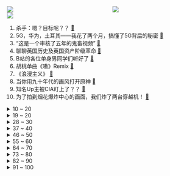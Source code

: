 <div >
	<a style="float:left;width:55%;" href = "https://github.com/anuraghazra/github-readme-stats">
	 <img src = "https://github-readme-stats.vercel.app/api?username=iuuuuuaena&theme=buefy&show_icons=true"/>
	</a>
	<a  style="float:right;width:45%" href = "https://github.com/anuraghazra/github-readme-stats">
	 <img  src="https://github-readme-stats.vercel.app/api/top-langs/?username=anuraghazra&layout=compact"/>
	</a>
	</div>

[![](https://img.shields.io/badge/jxd-@jxdgogogo.xyz-yellowgreen.svg)](https://www.jxdgogogo.xyz)<br>
1. 杀手：嗯？目标呢？？ [:link:](//www.bilibili.com/video/BV1AT4y1d7TR) <br>
2. 5G，华为，土耳其——我花了两个月，搞懂了5G背后的秘密 [:link:](//www.bilibili.com/video/BV1fq4y1g7hq) <br>
3. “这是一个审核了五年的鬼畜视频” [:link:](//www.bilibili.com/video/BV1xf4y1u7UB) <br>
4. 聊聊英国历史及英国资产阶级革命 [:link:](//www.bilibili.com/video/BV1Bq4y1R7H7) <br>
5. B站的各位单身男同学们听好了 [:link:](//www.bilibili.com/video/BV1Tg411K7hf) <br>
6. 胡桃单曲《嗷》Remix [:link:](//www.bilibili.com/video/BV1cr4y1C7MN) <br>
7. 《浪漫主义》 [:link:](//www.bilibili.com/video/BV1KT4y1d7FH) <br>
8. 当你用九十年代的画风打开原神 [:link:](//www.bilibili.com/video/BV15P4y1j7SF) <br>
9. 知名Up主被CIA盯上了？？ [:link:](//www.bilibili.com/video/BV1u44y1i7yg) <br>
10. 为了拍到烟花爆炸中心的画面，我们炸了两台穿越机！ [:link:](//www.bilibili.com/video/BV1434y1o7Fu) <br>
<details>
<summary>10 ~ 20</summary>

11. 【嘉然】⚠️心动警告⚠️《YOU&IDOL》，击中你的心！！ [:link:](//www.bilibili.com/video/BV1134y1o7hi) <br>
12. 胃溃疡会不会导致叛逃？【硬核狠人13】 [:link:](//www.bilibili.com/video/BV1zq4y1r7DW) <br>
13. 《原神》EP - 幽蝶留芳之处 [:link:](//www.bilibili.com/video/BV1xq4y1R7mF) <br>
14. 《明日方舟》EP - Radiant [:link:](//www.bilibili.com/video/BV1QU4y1u7D7) <br>
15. 刻在90后DNA里的34首大串烧！你能从头唱到尾吗？ [:link:](//www.bilibili.com/video/BV1zq4y1r7Sd) <br>
16. （这也能解说？！）史上最燃的弹珠大赛【第七弹】究极激烈，残酷厮杀，疑似假赛？ [:link:](//www.bilibili.com/video/BV1TP4y1j7gP) <br>
17. 小潮tEam大考试！ [:link:](//www.bilibili.com/video/BV1Mq4y1V7Xg) <br>
18. 号称成都最辣的串串！真能让人泪流满面吗？ [:link:](//www.bilibili.com/video/BV1Eh411t7Aa) <br>
19. 【S11全球总决赛】半决赛 10月31日 EDG vs GEN [:link:](//www.bilibili.com/video/BV12b4y1b7Ba) <br>
</details>
<details>
<summary>19 ~ 20</summary>

20. 离家出走半年 ，400万粉不干了！！ [:link:](//www.bilibili.com/video/BV1cf4y137JG) <br>
21. 《 邪 魅 狂 狷 》 [:link:](//www.bilibili.com/video/BV1AL41137YB) <br>
22. 史上最离谱随机挑战！居然随机到花少北蹭饭...【第六期】 [:link:](//www.bilibili.com/video/BV13T4y1d741) <br>
23. 羊 超 越 [:link:](//www.bilibili.com/video/BV19Q4y1U7aM) <br>
24. 这个游戏出现在21世纪还是过于早了 [:link:](//www.bilibili.com/video/BV1jF411a72T) <br>
25. 评分2.3！史上最丑陋动画！看完我直接怀疑人生！ [:link:](//www.bilibili.com/video/BV1WL4y1q7CF) <br>
26. 20万买我女儿的命，我该怎么办？在线等.... [:link:](//www.bilibili.com/video/BV13r4y1C7SJ) <br>
27. 【2021共创之夜】完整版回放：欢迎来到王者荣耀！ [:link:](//www.bilibili.com/video/BV1vu411o7sT) <br>
28. 【第一人称创意】 有魔法就是可以为所欲为 [:link:](//www.bilibili.com/video/BV1Hr4y117FM) <br>
</details>
<details>
<summary>28 ~ 30</summary>

29. 快30了，趁着身体还硬朗直接莽去西藏！！ [:link:](//www.bilibili.com/video/BV1DU4y1u7Dn) <br>
30. 登 子 的 酒 [:link:](//www.bilibili.com/video/BV1Hf4y1u7Kn) <br>
31. 元 辅 导 [:link:](//www.bilibili.com/video/BV1XF411e7bs) <br>
32. 夏洛告白单曲《我的马冬梅》 [:link:](//www.bilibili.com/video/BV1k44y1i7EU) <br>
33. 大学生翻拍校园版《鱿鱼游戏》？！第一集 绩点 [:link:](//www.bilibili.com/video/BV1g44y1i7qK) <br>
34. “本以为是恶毒后妈，没想到她在偷偷爱你”【国王排名】 [:link:](//www.bilibili.com/video/BV1yb4y1b7Yu) <br>
35. 法外狂徒张三，正常发挥可以把对方律师送进去。 [:link:](//www.bilibili.com/video/BV1Mq4y1V752) <br>
36. 【赛事晚自习189】EDG建队8年首次晋级决赛！加油，只剩最后一个Bo5了！GEN vs EDG细节复盘 [:link:](//www.bilibili.com/video/BV1pr4y1C7ao) <br>
37. 耗时30天单人制作，用3400张手绘还原《猫和老鼠》裆劈大树完整一集 [:link:](//www.bilibili.com/video/BV1b44y1i7Ns) <br>
</details>
<details>
<summary>37 ~ 40</summary>

38. 【STN快报第六季7】墓穴里的蜘蛛不一定是守墓地的 [:link:](//www.bilibili.com/video/BV11P4y1L7Kw) <br>
39. 图灵奖得主约翰•霍普克罗夫特：中国高校过于看重国际声望，应更关注本科教学质量 [:link:](//www.bilibili.com/video/BV1GF411a7yB) <br>
40. 【罗翔】我家有个祖传的宝贝，我自己砸了犯罪吗？ [:link:](//www.bilibili.com/video/BV1xQ4y1q7wQ) <br>
41. 我们做到了!EDG挺进S11决赛! [:link:](//www.bilibili.com/video/BV1mQ4y1S72U) <br>
42. 【徐涛】考研人，“起风了”，就飞吧！ [:link:](//www.bilibili.com/video/BV1CS4y1R7yU) <br>
43. 出门吃个简易早餐，经济又实惠，干净又卫生！ [:link:](//www.bilibili.com/video/BV16S4y1R7Vd) <br>
44. 【热男】iPhone 13 Pro Max，建议改成：国  行  顶  配 [:link:](//www.bilibili.com/video/BV1J44y1i7kg) <br>
45. 不愧是中国最高学历的演员，就为了一段台词，他背完了整本论语！ [:link:](//www.bilibili.com/video/BV1jF411e7Rk) <br>
46. 【简 单 填 词】新华社「Tough Love」后妈茶话会之：中美抗疫差距 [:link:](//www.bilibili.com/video/BV1oL411g7gS) <br>
</details>
<details>
<summary>46 ~ 50</summary>

47. 这些年的经历是如此难忘，这是一位粉丝剪辑，谢谢粉丝花时间制作 [:link:](//www.bilibili.com/video/BV1C34y1o7FG) <br>
48. 当新华社小姐姐用《后妈茶话会》唱出中美抗疫差距 [:link:](//www.bilibili.com/video/BV1bQ4y1Q7Gk) <br>
49. 双屏操作，一次坑7个队友！ [:link:](//www.bilibili.com/video/BV1oS4y1R7Xt) <br>
50. 手工制做把电动车开门器 [:link:](//www.bilibili.com/video/BV1oP4y1L7WX) <br>
51. 这要是能火！我就做满汉全席！ [:link:](//www.bilibili.com/video/BV1NU4y1g76Y) <br>
52. 当你说话的声音过大就会「掉进虚空」？！ [:link:](//www.bilibili.com/video/BV13R4y1E79z) <br>
53. 关于胡桃堂主很喜欢换装的事 [:link:](//www.bilibili.com/video/BV1vr4y117vQ) <br>
54. 学生时代最大的陷阱 [:link:](//www.bilibili.com/video/BV1X3411k7CX) <br>
55. 保安的烦恼 [:link:](//www.bilibili.com/video/BV1aP4y1L7VQ) <br>
</details>
<details>
<summary>55 ~ 60</summary>

56. 你的小新娘！！❤️ 大喜 ❤️【生日作】 [:link:](//www.bilibili.com/video/BV1xq4y1R7Lt) <br>
57. 开一个新号刷B站，多久能刷到我自己？ [:link:](//www.bilibili.com/video/BV1fL4y1i7Km) <br>
58. 霍格沃茨失传的咒语！ [:link:](//www.bilibili.com/video/BV1Kf4y1u7d9) <br>
59. 焯 鬼 论 战 [:link:](//www.bilibili.com/video/BV1ER4y1E7Ez) <br>
60. 除了男主角，全员都知道的秘密，即将揭开！国产古装大戏《琅琊榜》第八期 [:link:](//www.bilibili.com/video/BV1xq4y1r73b) <br>
61. 这 年 头 ，连 神 仙 都 内 卷 成 这 样 了 ？！ [:link:](//www.bilibili.com/video/BV1bq4y1R7nZ) <br>
62. 克 辅 导 [:link:](//www.bilibili.com/video/BV1m44y1v7wV) <br>
63. 7位主演，3个影帝！没有女主，却火爆全国！《士兵突击》P1 [:link:](//www.bilibili.com/video/BV1VR4y1n76Q) <br>
64. 老师说我写的字像是用鸡爪子抓出来的 [:link:](//www.bilibili.com/video/BV1MP4y1j7ij) <br>
</details>
<details>
<summary>64 ~ 70</summary>

65. 枪 辅 导 [:link:](//www.bilibili.com/video/BV1g44y1i77y) <br>
66. 同时当中美两国火箭导弹事业的爸爸，是一种什么体验？【毒舌的南瓜】 [:link:](//www.bilibili.com/video/BV1CR4y1771S) <br>
67. 狗子被毒蛇咬伤，带它去医院治疗表现得特别乖 [:link:](//www.bilibili.com/video/BV1aT4y1d7GS) <br>
68. 听说，悲伤的人喜欢看雪 [:link:](//www.bilibili.com/video/BV1Vg411K75U) <br>
69. 2021年双十一电脑配件、显示器、鼠标键盘推荐 [:link:](//www.bilibili.com/video/BV1Ch41187LA) <br>
70. 帮女明星换鞋时，边换边想：“我都没给我妈换过，凭什么给你换？” [:link:](//www.bilibili.com/video/BV1oQ4y1q7Ka) <br>
71. 漫谈丰田汽车 [:link:](//www.bilibili.com/video/BV1e34y1o7BC) <br>
72. 让朋友买两杯茶颜悦色，他居然拿来了一箱，我傻了（一猩期#12） [:link:](//www.bilibili.com/video/BV1ob4y1b7m5) <br>
73. 将植物中的生物电流的变化转变成音乐，听听看会是什么样的音乐吧！ [:link:](//www.bilibili.com/video/BV193411r7hi) <br>
</details>
<details>
<summary>73 ~ 80</summary>

74. 干！净！又！卫！生！的芦荟汁！送给史上最爱蹭饭的朋友们 [:link:](//www.bilibili.com/video/BV1YP4y1L71D) <br>
75. 【原神PV】小恶魔胡桃的Happy Halloween！ [:link:](//www.bilibili.com/video/BV1qh41187ru) <br>
76. 干我这行的，一辈子不开张，开张吃一辈子 [:link:](//www.bilibili.com/video/BV1yu411o7NA) <br>
77. 让子弹飞第二部？《马邦德：无暇赴死》终极预告泄漏～ [:link:](//www.bilibili.com/video/BV1Wq4y1R7X1) <br>
78. 《 起 床 啦 ！ 》 [:link:](//www.bilibili.com/video/BV1Yv411T74R) <br>
79. 少点花里胡哨，多点基本功 [:link:](//www.bilibili.com/video/BV18F411a7of) <br>
80. 【600W粉抽奖】感谢大家的支持。 [:link:](//www.bilibili.com/video/BV1kv411u7gn) <br>
81. 大庆赶海，退潮后发现大蛏王的呼吸孔正在吐水，撒盐咸的往上跑 [:link:](//www.bilibili.com/video/BV1E44y1i78h) <br>
82. 【原地去势级】不要笑挑战，吃饭喝水慎入！笑岔气一概不负责！ [:link:](//www.bilibili.com/video/BV1EU4y1c7XL) <br>
</details>
<details>
<summary>82 ~ 90</summary>

83. 【苏星河】2021年的美颜相机，究竟能有多么离谱… [:link:](//www.bilibili.com/video/BV13R4y1E7RX) <br>
84. 加了100块钱毛肚的特辣红油冒菜,抱着盆吃太爽了~美食探店/无广试吃员 [:link:](//www.bilibili.com/video/BV1yQ4y1S7vw) <br>
85. “为什么会变成这样？”“没什么，爆炸时我挡在群众前面” [:link:](//www.bilibili.com/video/BV1HQ4y1S7n9) <br>
86. 二 辅 导 [:link:](//www.bilibili.com/video/BV1KR4y1E7xs) <br>
87. 风雨工程入职100天，内心体验犹如过山车。 [:link:](//www.bilibili.com/video/BV1RR4y177Jn) <br>
88. 尽管收藏！英国女王那边我去解释！！！【皇家饼干蛋糕】 [:link:](//www.bilibili.com/video/BV1yQ4y1q7GP) <br>
89. 泡面秒变高品质焖面的n种做法，手残党也可以轻松做好 [:link:](//www.bilibili.com/video/BV1M3411k75M) <br>
90. 职 场 废 物 [:link:](//www.bilibili.com/video/BV1af4y1u7d9) <br>
91. 好家伙！我蚌埠住了！哪个鬼才教你这么剪的！！！ [:link:](//www.bilibili.com/video/BV1Zh411b7uc) <br>
</details>
<details>
<summary>91 ~ 100</summary>

92. 【原神整活】九条：心~态~崩~了！！！！ [:link:](//www.bilibili.com/video/BV1Hr4y117W5) <br>
93. 文化差异-不同国家的小费文化 [:link:](//www.bilibili.com/video/BV1xP4y1b7MW) <br>
94. 略显浮夸的演技 [:link:](//www.bilibili.com/video/BV1o44y1v78h) <br>
95. 站住 ！喜欢哪个！⁄(⁄ ⁄ ⁄ω⁄ ⁄ ⁄)nonono [:link:](//www.bilibili.com/video/BV1U34y1m7s4) <br>
96. 这个视频我花了广告商4万块钱，但是没有广告！ [:link:](//www.bilibili.com/video/BV16Q4y1S7wq) <br>
97. 当我用女声去鬼屋给模仿我的npc上一课 [:link:](//www.bilibili.com/video/BV1wh41187vG) <br>
98. 坐火车去伦敦郊区扛7公斤大南瓜回家，只为这19块小饼干 [:link:](//www.bilibili.com/video/BV1xh411879V) <br>
99. 令我这个猫德学院院长最担心的事还是发生了，还接连发生了两次 [:link:](//www.bilibili.com/video/BV1ur4y1C7kp) <br>
100. 我把“刘庸干净又卫生”做成了游戏！ IGN评分：5.9 [:link:](//www.bilibili.com/video/BV1NU4y1g7Aj) <br>
</details>
